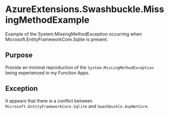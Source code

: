 # AzureExtensions.Swashbuckle.MissingMethodExample
Example of the System.MissingMethodException occurring when Microsoft.EntityFrameworkCore.Sqlite is present.

## Purpose
Provide an minimal reproduction of the `System.MissingMethodException` being experienced in my Function Apps.

## Exception
It appears that there is a conflict between `Microsoft.EntityFrameworkCore.Sqlite` and `Swashbuckle.AspNetCore`.
